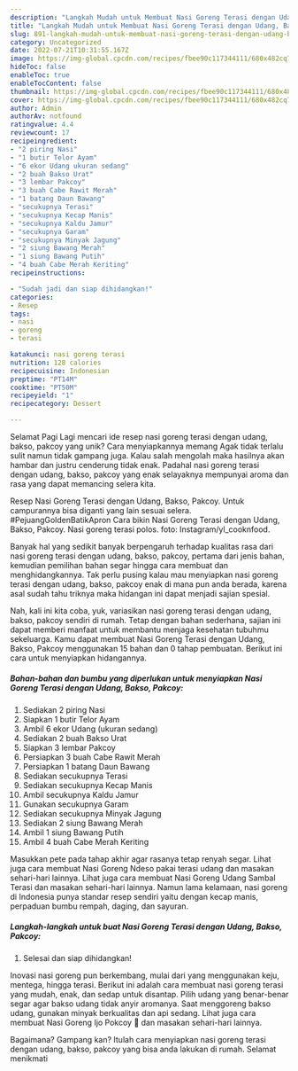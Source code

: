 ```yaml
---
description: "Langkah Mudah untuk Membuat Nasi Goreng Terasi dengan Udang, Bakso, Pakcoy yang Lezat, Sempurna"
title: "Langkah Mudah untuk Membuat Nasi Goreng Terasi dengan Udang, Bakso, Pakcoy yang Lezat, Sempurna"
slug: 891-langkah-mudah-untuk-membuat-nasi-goreng-terasi-dengan-udang-bakso-pakcoy-yang-lezat-sempurna
category: Uncategorized
date: 2022-07-21T10:31:55.167Z
image: https://img-global.cpcdn.com/recipes/fbee90c117344111/680x482cq70/nasi-goreng-terasi-dengan-udang-bakso-pakcoy-foto-resep-utama.jpg
hideToc: false
enableToc: true
enableTocContent: false
thumbnail: https://img-global.cpcdn.com/recipes/fbee90c117344111/680x482cq70/nasi-goreng-terasi-dengan-udang-bakso-pakcoy-foto-resep-utama.jpg
cover: https://img-global.cpcdn.com/recipes/fbee90c117344111/680x482cq70/nasi-goreng-terasi-dengan-udang-bakso-pakcoy-foto-resep-utama.jpg
author: Admin
authorAv: notfound
ratingvalue: 4.4
reviewcount: 17
recipeingredient:
- "2 piring Nasi"
- "1 butir Telor Ayam"
- "6 ekor Udang ukuran sedang"
- "2 buah Bakso Urat"
- "3 lembar Pakcoy"
- "3 buah Cabe Rawit Merah"
- "1 batang Daun Bawang"
- "secukupnya Terasi"
- "secukupnya Kecap Manis"
- "secukupnya Kaldu Jamur"
- "secukupnya Garam"
- "secukupnya Minyak Jagung"
- "2 siung Bawang Merah"
- "1 siung Bawang Putih"
- "4 buah Cabe Merah Keriting"
recipeinstructions:

- "Sudah jadi dan siap dihidangkan!"
categories:
- Resep
tags:
- nasi
- goreng
- terasi

katakunci: nasi goreng terasi 
nutrition: 128 calories
recipecuisine: Indonesian
preptime: "PT14M"
cooktime: "PT50M"
recipeyield: "1"
recipecategory: Dessert

---
```



Selamat Pagi Lagi mencari ide resep nasi goreng terasi dengan udang, bakso, pakcoy yang unik? Cara menyiapkannya memang Agak tidak terlalu sulit namun tidak gampang juga. Kalau salah mengolah maka hasilnya akan hambar dan justru cenderung tidak enak. Padahal nasi goreng terasi dengan udang, bakso, pakcoy yang enak selayaknya mempunyai aroma dan rasa yang dapat memancing selera kita.


Resep Nasi Goreng Terasi dengan Udang, Bakso, Pakcoy. Untuk campurannya bisa diganti yang lain sesuai selera. #PejuangGoldenBatikApron Cara bikin Nasi Goreng Terasi dengan Udang, Bakso, Pakcoy. Nasi goreng terasi polos. foto: Instagram/yl_cooknfood.

Banyak hal yang sedikit banyak berpengaruh terhadap kualitas rasa dari nasi goreng terasi dengan udang, bakso, pakcoy, pertama dari jenis bahan, kemudian pemilihan bahan segar hingga cara membuat dan menghidangkannya. Tak perlu pusing kalau mau menyiapkan nasi goreng terasi dengan udang, bakso, pakcoy enak di mana pun anda berada, karena asal sudah tahu triknya maka hidangan ini dapat menjadi sajian spesial.


Nah, kali ini kita coba, yuk, variasikan nasi goreng terasi dengan udang, bakso, pakcoy sendiri di rumah. Tetap dengan bahan sederhana, sajian ini dapat memberi manfaat untuk membantu menjaga kesehatan tubuhmu sekeluarga. Kamu dapat membuat Nasi Goreng Terasi dengan Udang, Bakso, Pakcoy menggunakan 15 bahan dan 0 tahap pembuatan. Berikut ini cara untuk menyiapkan hidangannya.

<!--inarticleads1-->

##### Bahan-bahan dan bumbu yang diperlukan untuk menyiapkan Nasi Goreng Terasi dengan Udang, Bakso, Pakcoy:

1. Sediakan 2 piring Nasi
1. Siapkan 1 butir Telor Ayam
1. Ambil 6 ekor Udang (ukuran sedang)
1. Sediakan 2 buah Bakso Urat
1. Siapkan 3 lembar Pakcoy
1. Persiapkan 3 buah Cabe Rawit Merah
1. Persiapkan 1 batang Daun Bawang
1. Sediakan secukupnya Terasi
1. Sediakan secukupnya Kecap Manis
1. Ambil secukupnya Kaldu Jamur
1. Gunakan secukupnya Garam
1. Sediakan secukupnya Minyak Jagung
1. Sediakan 2 siung Bawang Merah
1. Ambil 1 siung Bawang Putih
1. Ambil 4 buah Cabe Merah Keriting


Masukkan pete pada tahap akhir agar rasanya tetap renyah segar. Lihat juga cara membuat Nasi Goreng Ndeso pakai terasi udang dan masakan sehari-hari lainnya. Lihat juga cara membuat Nasi Goreng Udang Sambal Terasi dan masakan sehari-hari lainnya. Namun lama kelamaan, nasi goreng di Indonesia punya standar resep sendiri yaitu dengan kecap manis, perpaduan bumbu rempah, daging, dan sayuran. 

<!--inarticleads2-->

##### Langkah-langkah untuk buat Nasi Goreng Terasi dengan Udang, Bakso, Pakcoy:


1. Selesai dan siap dihidangkan!

Inovasi nasi goreng pun berkembang, mulai dari yang menggunakan keju, mentega, hingga terasi. Berikut ini adalah cara membuat nasi goreng terasi yang mudah, enak, dan sedap untuk disantap. Pilih udang yang benar-benar segar agar bakso udang tidak anyir aromanya. Saat menggoreng bakso udang, gunakan minyak berkualitas dan api sedang. Lihat juga cara membuat Nasi Goreng Ijo Pokcoy 🥬 dan masakan sehari-hari lainnya. 

Bagaimana? Gampang kan? Itulah cara menyiapkan nasi goreng terasi dengan udang, bakso, pakcoy yang bisa anda lakukan di rumah. Selamat menikmati
